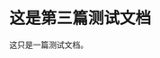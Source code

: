 <properties
	pageTitle="这是第三篇 | Azure"
	description="这是第三篇测试文档"
	services="demo-service"
	documentationCenter=""
	authors=""
	manager=""
	editor=""/>

<tags
	ms.service="demo-service"
	ms.date=""
	wacn.date="09/08/2016"/>


# 这是第三篇测试文档

这只是一篇测试文档。